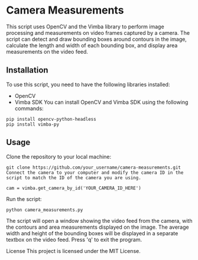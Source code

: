 # Camera Measurements
This script uses OpenCV and the Vimba library to perform image processing and measurements on video frames captured by a camera. The script can detect and draw bounding boxes around contours in the image, calculate the length and width of each bounding box, and display area measurements on the video feed.

## Installation
To use this script, you need to have the following libraries installed:

* OpenCV
* Vimba SDK
You can install OpenCV and Vimba SDK using the following commands:

```
pip install opencv-python-headless
pip install vimba-py
```

## Usage
Clone the repository to your local machine:

```
git clone https://github.com/your_username/camera-measurements.git
Connect the camera to your computer and modify the camera ID in the script to match the ID of the camera you are using.
```

```
cam = vimba.get_camera_by_id('YOUR_CAMERA_ID_HERE')
```
Run the script:

```
python camera_measurements.py
```

The script will open a window showing the video feed from the camera, with the contours and area measurements displayed on the image. The average width and height of the bounding boxes will be displayed in a separate textbox on the video feed. Press 'q' to exit the program.

License
This project is licensed under the MIT License.
